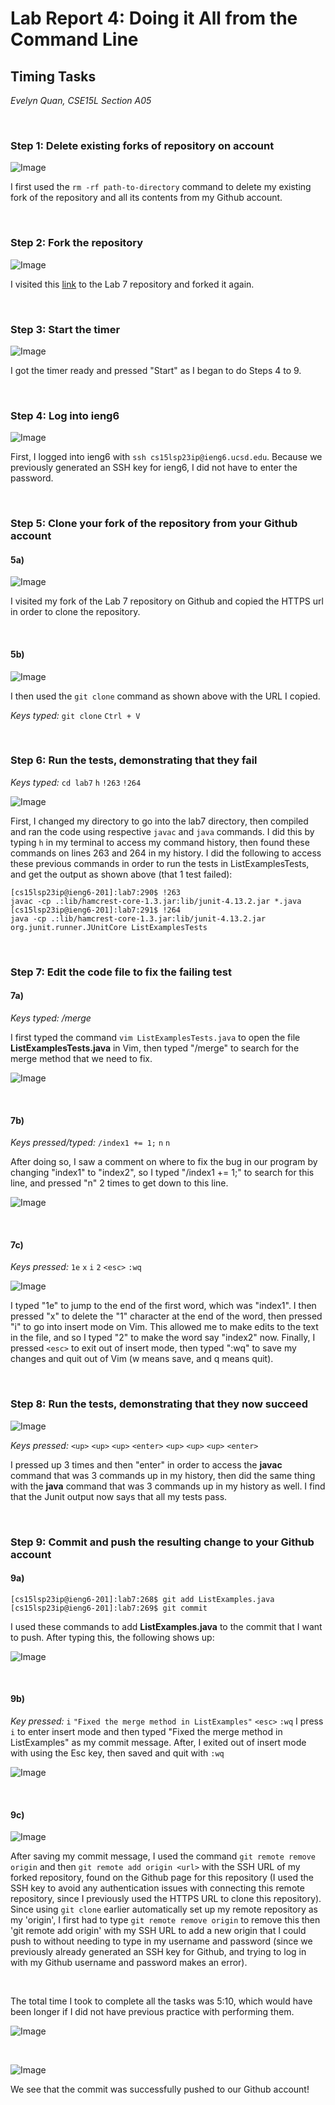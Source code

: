# Lab Report 4: Doing it All from the Command Line
## __Timing Tasks__
*Evelyn Quan, CSE15L Section A05*

<br/>

### Step 1: Delete existing forks of repository on account

![Image](lab7images/step1_lab7.png)

I first used the `rm -rf path-to-directory` command to delete my existing fork of the repository and all its contents from my Github account.

<br/>

### Step 2: Fork the repository

![Image](lab7images/step2_lab7.png)

I visited this [link](https://github.com/ucsd-cse15l-s23/lab7) to the Lab 7 repository and forked it again.

<br/>

### Step 3: Start the timer

![Image](lab7images/step3_lab7.png)

I got the timer ready and pressed "Start" as I began to do Steps 4 to 9.

<br/>

### Step 4: Log into ieng6

![Image](lab7images/step4_lab7.png)

First, I logged into ieng6 with `ssh cs15lsp23ip@ieng6.ucsd.edu`. Because we previously generated an SSH key for ieng6, I did not have to enter the password.

<br/>

### Step 5: Clone your fork of the repository from your Github account

#### **5a)**

![Image](lab7images/step5a_lab7.png)

I visited my fork of the Lab 7 repository on Github and copied the HTTPS url in order to clone the repository.

<br/>

#### **5b)**

![Image](lab7images/step5b_lab7.png)

I then used the `git clone` command as shown above with the URL I copied.

*Keys typed:* `git clone` `Ctrl + V`

<br/>

### Step 6: Run the tests, demonstrating that they fail

*Keys typed:* `cd lab7` `h` `!263` `!264`

![Image](step6_lab7.png)

First, I changed my directory to go into the lab7 directory, then compiled and ran the code using respective `javac` and `java` commands. I did this by typing `h` in my terminal to access my command history, then found these commands on lines 263 and 264 in my history. I did the following to access these previous commands in order to run the tests in ListExamplesTests, and get the output as shown above (that 1 test failed):

```
[cs15lsp23ip@ieng6-201]:lab7:290$ !263
javac -cp .:lib/hamcrest-core-1.3.jar:lib/junit-4.13.2.jar *.java
[cs15lsp23ip@ieng6-201]:lab7:291$ !264
java -cp .:lib/hamcrest-core-1.3.jar:lib/junit-4.13.2.jar org.junit.runner.JUnitCore ListExamplesTests
```

<br/>

### Step 7: Edit the code file to fix the failing test

#### **7a)**

*Keys typed: /merge*

I first typed the command `vim ListExamplesTests.java` to open the file **ListExamplesTests.java** in Vim, then typed "/merge" to search for the merge method that we need to fix.

![Image](lab7images/step7a_lab7.png)

<br/>

#### **7b)**

*Keys pressed/typed:* `/index1 += 1;` `n` `n`

After doing so, I saw a comment on where to fix the bug in our program by changing "index1" to "index2", so I typed "/index1 += 1;" to search for this line, and pressed "n" 2 times to get down to this line.

![Image](lab7images/step7b_lab7.png)

<br/>

#### **7c)**

*Keys pressed:* `1e` `x` `i` `2` `<esc>` `:wq`

![Image](lab7images/step7d_lab7.png)

I typed "1e" to jump to the end of the first word, which was "index1". I then pressed "x" to delete the "1" character at the end of the word, then pressed "i" to go into insert mode on Vim. This allowed me to make edits to the text in the file, and so I typed "2" to make the word say "index2" now. Finally, I pressed `<esc>` to exit out of insert mode, then typed ":wq" to save my changes and quit out of Vim (w means save, and q means quit).

<br/>

### Step 8: Run the tests, demonstrating that they now succeed

![Image](lab7images/step8_lab7.png)

*Keys pressed:* `<up>` `<up>` `<up>` `<enter>` `<up>` `<up>` `<up>` `<enter>`

I pressed up 3 times and then "enter" in order to access the **javac** command that was 3 commands up in my history, then did the same thing with the **java** command that was 3 commands up in my history as well. I find that the Junit output now says that all my tests pass.

<br/>

### Step 9: Commit and push the resulting change to your Github account

#### **9a)**

```
[cs15lsp23ip@ieng6-201]:lab7:268$ git add ListExamples.java
[cs15lsp23ip@ieng6-201]:lab7:269$ git commit
```

I used these commands to add **ListExamples.java** to the commit that I want to push. After typing this, the following shows up:

![Image](lab7images/step9b_lab7.png)

<br/>

#### **9b)**

*Key pressed:* `i` `"Fixed the merge method in ListExamples"` `<esc>` `:wq`
I press `i` to enter insert mode and then typed "Fixed the merge method in ListExamples" as my commit message. After, I exited out of insert mode with using the Esc key, then saved and quit with `:wq`

![Image](lab7images/step9a_lab7.png)

<br/>

#### **9c)**

![Image](lab7images/step9c_lab7.png)

After saving my commit message, I used the command `git remote remove origin` and then `git remote add origin <url>` with the SSH URL of my forked repository, found on the Github page for this repository (I used the SSH key to avoid any authentication issues with connecting this remote repository, since I previously used the HTTPS URL to clone this repository). Since using `git clone` earlier automatically set up my remote repository as my 'origin', I first had to type `git remote remove origin` to remove this then 'git remote add origin' with my SSH URL to add a new origin that I could push to without needing to type in my username and password (since we previously already generated an SSH key for Github, and trying to log in with my Github username and password makes an error).

<br/>

The total time I took to complete all the tasks was 5:10, which would have been longer if I did not have previous practice with performing them.

![Image](lab7images/step9d_lab7.png)

<br/>

![Image](lab7images/step9e_lab7.png)

We see that the commit was successfully pushed to our Github account!

<br/>






